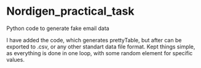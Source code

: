 # Nordigen_practical_task
Python code to generate fake email data

I have added the code, which generates prettyTable, but after can be exported to .csv, or any other standart data file format. 
Kept things simple, as everything is done in one loop, with some random element for specific values. 
